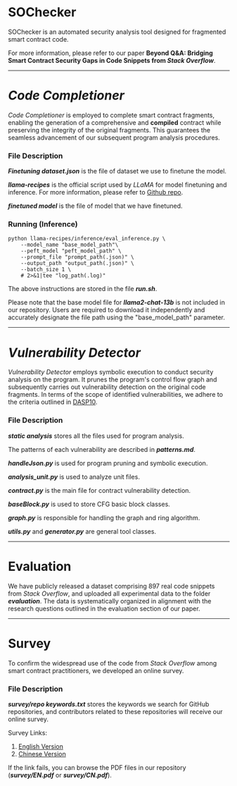 # SOChecker
SOChecker is an automated security analysis tool designed for fragmented smart contract code.

For more information, please refer to our paper **Beyond Q\&A: Bridging Smart Contract Security Gaps in Code Snippets from *Stack Overflow***.

---
# *Code Completioner*
*Code Completioner* is employed to complete smart contract fragments, enabling the generation of a comprehensive and **compiled** contract while preserving the integrity of the original fragments. This guarantees the seamless advancement of our subsequent program analysis procedures.

### File Description
***Finetuning dataset.json*** is the file of dataset we use to finetune the model.

***llama-recipes*** is the official script used by *LLaMA* for model finetuning and inference. For more information, please refer to [Github repo](https://github.com/facebookresearch/llama-recipes).

***finetuned model*** is the file of model that we have finetuned.

### Running (Inference)
```
python llama-recipes/inference/eval_inference.py \
	--model_name "base_model_path"\
	--peft_model "peft_model_path" \
	--prompt_file "prompt_path(.json)" \
	--output_path "output_path(.json)" \
	--batch_size 1 \
	# 2>&1|tee "log_path(.log)"
```
The above instructions are stored in the file ***run.sh***.

Please note that the base model file for ***llama2-chat-13b*** is not included in our repository. Users are required to download it independently and accurately designate the file path using the "base_model_path" parameter.

---
# *Vulnerability Detector*
*Vulnerability Detector* employs symbolic execution to conduct security analysis on the program. It prunes the program's control flow graph and subsequently carries out vulnerability detection on the original code fragments. In terms of the scope of identified vulnerabilities, we adhere to the criteria outlined in [DASP10](https://dasp.co/).

### File Description

***static analysis*** stores all the files used for program analysis.

The patterns of each vulnerability are described in ***patterns.md***.

***handleJson.py*** is used for program pruning and symbolic execution.

***analysis_unit.py*** is used to analyze unit files.

***contract.py*** is the main file for contract vulnerability detection.

***baseBlock.py*** is used to store CFG basic block classes.

***graph.py*** is responsible for handling the graph and ring algorithm.

***utils.py*** and ***generator.py*** are general tool classes.

---
# Evaluation
We have publicly released a dataset comprising 897 real code snippets from *Stack Overflow*, and uploaded all experimental data to the folder ***evaluation***. The data is systematically organized in alignment with the research questions outlined in the evaluation section of our paper.

---
# Survey
To confirm the widespread use of the code from *Stack Overflow* among smart contract practitioners, we developed an online survey.

### File Description

***survey/repo keywords.txt*** stores the keywords we search for GitHub repositories, and contributors related to these repositories will receive our online survey.

Survey Links:

1. [English Version](https://forms.gle/LtrD4HnnT8Yoeo4q6)
2. [Chinese Version](https://www.wjx.cn/vm/mB5kmTG.aspx#)

If the link fails, you can browse the PDF files in our repository (***survey/EN.pdf*** or ***survey/CN.pdf***).
